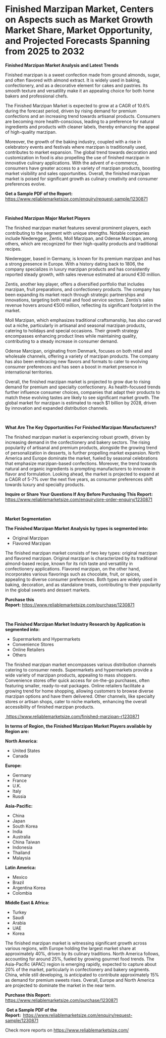 <p><h1>Finished Marzipan Market, Centers on Aspects such as Market Growth Market Share, Market Opportunity, and Projected Forecasts Spanning from 2025 to 2032</h1></p><p><strong>Finished Marzipan Market Analysis and Latest Trends</strong></p>
<p><p>Finished marzipan is a sweet confection made from ground almonds, sugar, and often flavored with almond extract. It is widely used in baking, confectionery, and as a decorative element for cakes and pastries. Its smooth texture and versatility make it an appealing choice for both home bakers and professional chefs.</p><p>The Finished Marzipan Market is expected to grow at a CAGR of 10.6% during the forecast period, driven by rising demand for premium confections and an increasing trend towards artisanal products. Consumers are becoming more health-conscious, leading to a preference for natural ingredients and products with cleaner labels, thereby enhancing the appeal of high-quality marzipan.</p><p>Moreover, the growth of the baking industry, coupled with a rise in celebratory events and festivals where marzipan is traditionally used, contributes to market expansion. The global trend towards decoration and customization in food is also propelling the use of finished marzipan in innovative culinary applications. With the advent of e-commerce, consumers have greater access to a variety of marzipan products, boosting market visibility and sales opportunities. Overall, the finished marzipan market is poised for significant growth as culinary creativity and consumer preferences evolve.</p></p>
<p><strong>Get a Sample PDF of the Report:&nbsp;</strong> <a href="https://www.reliablemarketsize.com/enquiry/request-sample/1230871?utm_campaign=1131&utm_medium=2&utm_source=Github&utm_content=ia&utm_term=15022025&utm_id=finished-marzipan">https://www.reliablemarketsize.com/enquiry/request-sample/1230871</a></p>
<p>&nbsp;</p>
<p><strong>Finished Marzipan Major Market Players</strong></p>
<p><p>The finished marzipan market features several prominent players, each contributing to the segment with unique strengths. Notable companies include Niederegger, Zentis, Moll Marzipan, and Odense Marcipan, among others, which are recognized for their high-quality products and traditional recipes.</p><p>Niederegger, based in Germany, is known for its premium marzipan and has a strong presence in Europe. With a history dating back to 1806, the company specializes in luxury marzipan products and has consistently reported steady growth, with sales revenue estimated at around €30 million.</p><p>Zentis, another key player, offers a diversified portfolio that includes marzipan, fruit preparations, and confectionery products. The company has been expanding its market reach through strategic partnerships and innovations, targeting both retail and food service sectors. Zentis’s sales revenue hovers around €500 million, reflecting its significant footprint in the market.</p><p>Moll Marzipan, which emphasizes traditional craftsmanship, has also carved out a niche, particularly in artisanal and seasonal marzipan products, catering to holidays and special occasions. Their growth strategy encompasses enhancing product lines while maintaining quality, contributing to a steady increase in consumer demand.</p><p>Odense Marcipan, originating from Denmark, focuses on both retail and wholesale channels, offering a variety of marzipan products. The company has also been embracing new flavors and formats to cater to evolving consumer preferences and has seen a boost in market presence in international territories.</p><p>Overall, the finished marzipan market is projected to grow due to rising demand for premium and specialty confectionery. As health-focused trends further influence consumer choices, companies that adapt their products to match these evolving tastes are likely to see significant market growth. The global market for marzipan is estimated to reach $1 billion by 2028, driven by innovation and expanded distribution channels.</p></p>
<p>&nbsp;</p>
<p><strong>What Are The Key Opportunities For Finished Marzipan Manufacturers?</strong></p>
<p><p>The finished marzipan market is experiencing robust growth, driven by increasing demand in the confectionery and bakery sectors. The rising popularity of artisanal and premium products, alongside the growing trend of personalization in desserts, is further propelling market expansion. North America and Europe dominate the market, fueled by seasonal celebrations that emphasize marzipan-based confections. Moreover, the trend towards natural and organic ingredients is prompting manufacturers to innovate in flavor and formulation. Looking ahead, the market is projected to expand at a CAGR of 5-7% over the next five years, as consumer preferences shift towards luxury and specialty products.</p></p>
<p><strong>Inquire or Share Your Questions If Any Before Purchasing This Report:</strong> <a href="https://www.reliablemarketsize.com/enquiry/pre-order-enquiry/1230871?utm_campaign=1131&utm_medium=2&utm_source=Github&utm_content=ia&utm_term=15022025&utm_id=finished-marzipan">https://www.reliablemarketsize.com/enquiry/pre-order-enquiry/1230871</a></p>
<p>&nbsp;</p>
<p><strong>Market Segmentation</strong></p>
<p><strong>The Finished Marzipan Market Analysis by types is segmented into:</strong></p>
<p><ul><li>Original Marzipan</li><li>Flavored Marzipan</li></ul></p>
<p><p>The finished marzipan market consists of two key types: original marzipan and flavored marzipan. Original marzipan is characterized by its traditional almond-based recipe, known for its rich taste and versatility in confectionery applications. Flavored marzipan, on the other hand, incorporates various flavorings such as chocolate, fruit, or spices, appealing to diverse consumer preferences. Both types are widely used in baking, decoration, and as standalone treats, contributing to their popularity in the global sweets and dessert markets.</p></p>
<p><strong>Purchase this Report:&nbsp;</strong><a href="https://www.reliablemarketsize.com/purchase/1230871?utm_campaign=1131&utm_medium=2&utm_source=Github&utm_content=ia&utm_term=15022025&utm_id=finished-marzipan">https://www.reliablemarketsize.com/purchase/1230871</a></p>
<p>&nbsp;</p>
<p><strong>The Finished Marzipan Market Industry Research by Application is segmented into:</strong></p>
<p><ul><li>Supermarkets and Hypermarkets</li><li>Convenience Stores</li><li>Online Retailers</li><li>Others</li></ul></p>
<p><p>The finished marzipan market encompasses various distribution channels catering to consumer needs. Supermarkets and hypermarkets provide a wide variety of marzipan products, appealing to mass shoppers. Convenience stores offer quick access for on-the-go purchases, often featuring smaller, ready-to-eat packages. Online retailers facilitate a growing trend for home shopping, allowing customers to browse diverse marzipan options and have them delivered. Other channels, like specialty stores or artisan shops, cater to niche markets, enhancing the overall accessibility of finished marzipan products.</p></p>
<p><a href="https://www.reliablemarketsize.com/finished-marzipan-r1230871?utm_campaign=1131&utm_medium=2&utm_source=Github&utm_content=ia&utm_term=15022025&utm_id=finished-marzipan">&nbsp;https://www.reliablemarketsize.com/finished-marzipan-r1230871</a></p>
<p><strong>In terms of Region, the Finished Marzipan Market Players available by Region are:</strong></p>
<p>
    <p> <strong> North America: </strong>
        <ul>
            <li>United States</li>
            <li>Canada</li>
        </ul>
        </p> 
    <p> <strong> Europe: </strong>
        <ul>
            <li>Germany</li>
            <li>France</li>
            <li>U.K.</li>
            <li>Italy</li>
            <li>Russia</li>
        </ul>
        </p> 
    <p> <strong> Asia-Pacific: </strong>
        <ul>
            <li>China</li>
            <li>Japan</li>
            <li>South Korea</li>
            <li>India</li>
            <li>Australia</li>
            <li>China Taiwan</li>
            <li>Indonesia</li>
            <li>Thailand</li>
            <li>Malaysia</li>
        </ul>
        </p> 
    <p> <strong> Latin America: </strong>
        <ul>
            <li>Mexico</li>
            <li>Brazil</li>
            <li>Argentina Korea</li>
            <li>Colombia</li>
        </ul>
        </p> 
    <p> <strong> Middle East & Africa: </strong>
        <ul>
            <li>Turkey</li>
            <li>Saudi</li>
            <li>Arabia</li>
            <li>UAE</li>
            <li>Korea</li>
        </ul>
    </p>
    </p>
<p><p>The finished marzipan market is witnessing significant growth across various regions, with Europe holding the largest market share at approximately 40%, driven by its culinary traditions. North America follows, accounting for around 25%, fueled by growing gourmet food trends. The Asia-Pacific (APAC) region is emerging rapidly, expected to capture about 20% of the market, particularly in confectionery and bakery segments. China, while still developing, is anticipated to contribute approximately 15% as demand for premium sweets rises. Overall, Europe and North America are projected to dominate the market in the near term.</p></p>
<p><strong>Purchase this Report: </strong><a href="https://www.reliablemarketsize.com/purchase/1230871?utm_campaign=1131&utm_medium=2&utm_source=Github&utm_content=ia&utm_term=15022025&utm_id=finished-marzipan">https://www.reliablemarketsize.com/purchase/1230871</a></p>
<p>&nbsp;<strong>Get a Sample PDF of the Report:&nbsp;&nbsp;</strong><a href="https://www.reliablemarketsize.com/enquiry/request-sample/1230871?utm_campaign=1131&utm_medium=2&utm_source=Github&utm_content=ia&utm_term=15022025&utm_id=finished-marzipan">https://www.reliablemarketsize.com/enquiry/request-sample/1230871</a></p>
<p><strong></strong></p>
<p>Check more reports on <a href="https://www.reliablemarketsize.com/?utm_campaign=1131&utm_medium=2&utm_source=Github&utm_content=ia&utm_term=15022025&utm_id=finished-marzipan">https://www.reliablemarketsize.com/</a></p>